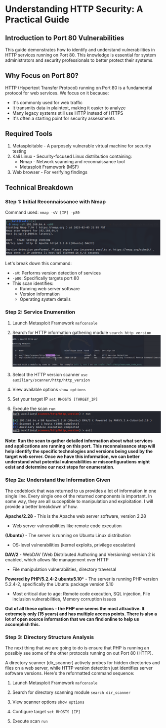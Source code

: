 # Understanding HTTP Security: A Practical Guide

## Introduction to Port 80 Vulnerabilities

This guide demonstrates how to identify and understand vulnerabilities in HTTP services running on Port 80. This knowledge is essential for system administrators and security professionals to better protect their systems.

## Why Focus on Port 80?

HTTP (Hypertext Transfer Protocol) running on Port 80 is a fundamental protocol for web services. We focus on it because:

* It's commonly used for web traffic
* It transmits data in plaintext, making it easier to analyze
* Many legacy systems still use HTTP instead of HTTPS
* It's often a starting point for security assessments

## Required Tools

1. Metasploitable - A purposely vulnerable virtual machine for security testing
3. Kali Linux - Security-focused Linux distribution containing:
   * Nmap - Network scanning and reconnaissance tool
   * Metasploit Framework (MSF)
4. Web browser - For verifying findings

## Technical Breakdown

### Step 1: Initial Reconnaissance with Nmap

Command used: `nmap -sV [IP] -p80`

![Initial Nmap Scan Results](base_nmap_scan.png)

Let's break down this command:
* `-sV`: Performs version detection of services
* `-p80`: Specifically targets port 80
* This scan identifies:
   * Running web server software
   * Version information
   * Operating system details

### Step 2: Service Enumeration
1. Launch Metasploit Framework
`msfconsole`

2. Search for HTTP information gathering module
`search http_version`
![HTTP Version](http.png)

4. Select the HTTP version scanner
`use auxiliary/scanner/http/http_version`

5. View available options
`show options`

6. Set your target IP
`set RHOSTS [TARGET_IP]`

7. Execute the scan
`run`
![RHOSTS Output](rhosts.png)

**Note: Run the scan to gather detailed information about what services and applications are running on this port. This reconnaissance step will help identify the specific technologies and versions being used by the target web server. Once we have this information, we can better understand what potential vulnerabilities or misconfigurations might exist and determine our next steps for enumeration.**

### Step 2a: Understand the Information Given
The codeblock that was returned to us provides a lot of information in one single line. Every single one of the returned components is important. In some way, they are all succeptible to manipulation and exploitation. I will provide a better breakdown of how. 

**Apache/2.28** - This is the Apache web server software, version 2.28
  * Web server vulnerabilities like remote code execution
    
**(Ubuntu)** - The server is running on Ubuntu Linux distribution
  * OS-level vulnerabilities (kernel exploits, privilege escalation)
    
**DAV/2** - WebDAV (Web Distributed Authoring and Versioning) version 2 is enabled, which allows file management over HTTP
  * File manipulation vulnerabilities, directory traversal
    
**Powered by PHP/5.2.4-2 ubuntu5.10*** - The server is running PHP version 5.2.4-2, specifically the Ubuntu package version 5.10
  * Most critical due to age: Remote code execution, SQL injection, File inclusion vulnerabilities, Memory corruption issues

**Out of all these options - the PHP one seems the most attractive. It extremely only (15 years) and has multiple access points. There is also a lot of open source information that we can find online to help us accomplish this.**


### Step 3: Directory Structure Analysis
The next thing that we are going to do is ensure that PHP is running an possibly see some of the other protocols running on out Port 80 (HTTP).


A directory scanner (dir_scanner) actively probes for hidden directories and files on a web server, while HTTP version detection just identifies server software versions. Here's the reformatted command sequence:

1. Launch Metasploit Framework `msfconsole`

2. Search for directory scanning module `search dir_scanner`

3. View scanner options `show options`

4. Configure target `set RHOSTS [IP]`

5. Execute scan `run`

